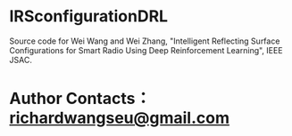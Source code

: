 # IRSconfigurationDRL

Source code for Wei Wang and Wei Zhang, "Intelligent Reflecting Surface Configurations for Smart Radio Using Deep Reinforcement Learning", IEEE JSAC.

# Author Contacts：richardwangseu@gmail.com
